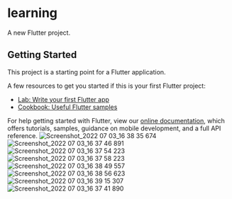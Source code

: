 # learning

A new Flutter project.

## Getting Started

This project is a starting point for a Flutter application.

A few resources to get you started if this is your first Flutter project:

- [Lab: Write your first Flutter app](https://flutter.dev/docs/get-started/codelab)
- [Cookbook: Useful Flutter samples](https://flutter.dev/docs/cookbook)

For help getting started with Flutter, view our
[online documentation](https://flutter.dev/docs), which offers tutorials,
samples, guidance on mobile development, and a full API reference.
![Screenshot_2022 07 03_16 38 35 674](https://user-images.githubusercontent.com/31655607/177044737-f0aa3fff-42f1-4031-88ed-46a2f90513d8.png)
![Screenshot_2022 07 03_16 37 46 891](https://user-images.githubusercontent.com/31655607/177044734-408406b9-d6b3-4f87-bdee-60111e200229.png)
![Screenshot_2022 07 03_16 37 54 223](https://user-images.githubusercontent.com/31655607/177044735-e9b84d6a-a54a-4d86-8821-c45050454629.png)
![Screenshot_2022 07 03_16 37 58 223](https://user-images.githubusercontent.com/31655607/177044736-4b0d3378-c952-46be-be2c-8ad8c4c02f8f.png)
![Screenshot_2022 07 03_16 38 49 557](https://user-images.githubusercontent.com/31655607/177044743-513e624c-1f95-4953-9fab-c6f35f9f8edb.png)
![Screenshot_2022 07 03_16 38 56 623](https://user-images.githubusercontent.com/31655607/177044747-6a659f62-e2d1-44a6-b8a3-3ca9b1823d65.png)
![Screenshot_2022 07 03_16 39 15 307](https://user-images.githubusercontent.com/31655607/177044751-32f9734d-c674-4be5-9346-ce9a6a7a2288.png)
![Screenshot_2022 07 03_16 37 41 890](https://user-images.githubusercontent.com/31655607/177044753-5387674b-f38f-4ec4-80f4-022fe772221b.png)
